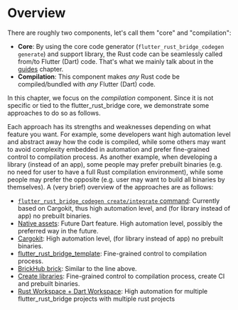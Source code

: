 # Overview

There are roughly two components, let's call them "core" and "compilation":

- **Core**:
  By using the core code generator (`flutter_rust_bridge_codegen generate`) and support library,
  the Rust code can be seamlessly called from/to Flutter (Dart) code.
  That's what we mainly talk about in the [guides](../../guides) chapter.
- **Compilation**:
  This component makes _any_ Rust code be compiled/bundled with _any_ Flutter (Dart) code.

In this chapter, we focus on the _compilation_ component.
Since it is not specific or tied to the flutter_rust_bridge core,
we demonstrate some approaches to do so as follows.

Each approach has its strengths and weaknesses depending on what feature you want.
For example, some developers want high automation level and abstract away how the code is compiled,
while some others may want to avoid complexity embedded in automation and prefer fine-grained control to compilation process.
As another example, when developing a library (instead of an app),
some people may prefer prebuilt binaries (e.g. no need for user to have a full Rust compilation environment),
while some people may prefer the opposite (e.g. user may want to build all binaries by themselves).
A (very brief) overview of the approaches are as follows:

- [`flutter_rust_bridge_codegen create/integrate` command](builtin): Currently based on Cargokit, thus high automation level, and (for library instead of app) no prebuilt binaries.
- [Native assets](native-assets): Future Dart feature. High automation level, possibly the preferred way in the future.
- [Cargokit](cargokit): High automation level, (for library instead of app) no prebuilt binaries.
- [flutter_rust_bridge_template](template): Fine-grained control to compilation process.
- [BrickHub brick](existing): Similar to the line above.
- [Create libraries](library): Fine-grained control to compilation process, create CI and prebuilt binaries.
- [Rust Workspace + Dart Workspace](dart-workspace): High automation for multiple flutter_rust_bridge projects with multiple rust projects
